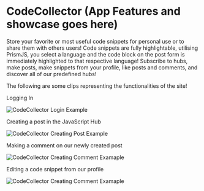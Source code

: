 # CodeCollector (App Features and showcase goes here)
Store your favorite or most useful code snippets for personal use or to share them with others users!
Code snippets are fully highlightable, utilising PrismJS, you select a language and the code block on the
post form is immediately highlighted to that respective language! Subscribe to hubs, make posts, make snippets
from your profile, like posts and comments, and discover all of our predefined hubs!

The following are some clips representing the functionalities of the site!

Logging In

![CodeCollector Login Example](https://media.giphy.com/media/v1.Y2lkPTc5MGI3NjExdDNhNWFxOHFqOTI1dWpvd3Q0cGoxcjVnanczbDhoNjU5bWpic2I5ZCZlcD12MV9pbnRlcm5hbF9naWZfYnlfaWQmY3Q9Zw/XZodXp6EflaaRBqiUl/giphy.gif)


Creating a post in the JavaScript Hub

![CodeCollector Creating Post Example](https://media.giphy.com/media/v1.Y2lkPTc5MGI3NjExdnhvOGh5anFpNjEzZjR0ejhnd2szeXplaGx5cWZvY2NlcXh2czVsZCZlcD12MV9pbnRlcm5hbF9naWZfYnlfaWQmY3Q9Zw/8A2mCzIMmYOe92p2Fe/giphy.gif)

Making a comment on our newly created post

![CodeCollector Creating Comment Examaple](https://media.giphy.com/media/v1.Y2lkPTc5MGI3NjExb3gzeWdia3ZwbXd1amN3ZW50d2syamhoazZ0OWh5amk1aDFkbDF5NiZlcD12MV9pbnRlcm5hbF9naWZfYnlfaWQmY3Q9Zw/LDbg6DVb4o79Spbs6y/giphy.gif)


Editing a code snippet from our profile

![CodeCollector Creating Comment Examaple](https://media.giphy.com/media/v1.Y2lkPTc5MGI3NjExZ2M3MGlkdjkyYTVsOHZieHBmY2F6YmVlM2gxcHNsOW8xYnZyZnF0eSZlcD12MV9pbnRlcm5hbF9naWZfYnlfaWQmY3Q9Zw/tp6542RzUBnEX9x4b8/giphy.gif)
